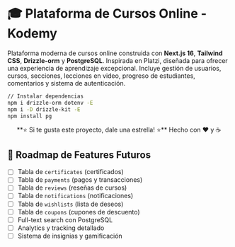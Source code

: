 # 🎓 Plataforma de Cursos Online - Kodemy

Plataforma moderna de cursos online construida con **Next.js 16**, **Tailwind CSS**, **Drizzle-orm** y **PostgreSQL**. Inspirada en Platzi, diseñada para ofrecer una experiencia de aprendizaje excepcional.
Incluye gestión de usuarios, cursos, secciones, lecciones en video, progreso de estudiantes, comentarios y sistema de autenticación.

```bash
// Instalar dependencias
npm i drizzle-orm dotenv -E
npm i -D drizzle-kit -E
npm install pg
```

<div align="center">
**⭐ Si te gusta este proyecto, dale una estrella! ⭐**
Hecho con ❤️ y ☕
</div>


## 🎯 Roadmap de Features Futuros

- [ ] Tabla de `certificates` (certificados)
- [ ] Tabla de `payments` (pagos y transacciones)
- [ ] Tabla de `reviews` (reseñas de cursos)
- [ ] Tabla de `notifications` (notificaciones)
- [ ] Tabla de `wishlists` (lista de deseos)
- [ ] Tabla de `coupons` (cupones de descuento)
- [ ] Full-text search con PostgreSQL
- [ ] Analytics y tracking detallado
- [ ] Sistema de insignias y gamificación